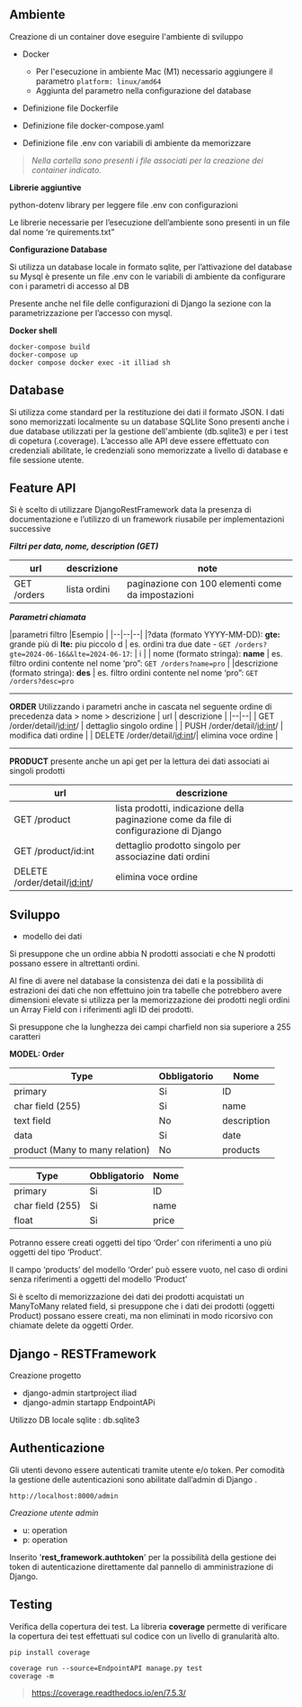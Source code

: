 ## Ambiente
Creazione di un container dove eseguire l'ambiente di sviluppo
 - Docker
      -   Per l'esecuzione in ambiente Mac (M1) necessario aggiungere il parametro `platform: linux/amd64`
      -  Aggiunta del parametro nella configurazione del database   
   
 - Definizione file Dockerfile   
 - Definizione file docker-compose.yaml  
 - Definizione file .env con variabili di ambiente da memorizzare

> *Nella cartella sono presenti i file associati per la creazione dei container indicato.*

  

**Librerie aggiuntive**

python-dotenv library per leggere file .env con configurazioni

Le librerie necessarie per l’esecuzione dell’ambiente sono presenti in un file dal nome ‘re  quirements.txt”


**Configurazione Database**

Si utilizza un database locale in formato sqlite, per l’attivazione del database su Mysql è presente un file .env con le variabili di ambiente da configurare con i parametri di accesso al DB

Presente anche nel file delle configurazioni di Django la sezione con la parametrizzazione per l’accesso con mysql.

**Docker shell**

    docker-compose build    
    docker-compose up
    docker compose docker exec -it illiad sh

  
  

## Database

Si utilizza come standard per la restituzione dei dati il formato JSON. I dati sono memorizzati localmente su un database SQLIite 
Sono presenti anche i due database utilizzati per la gestione dell'ambiente (db.sqlite3) e per i test di copetura (.coverage).
L’accesso alle API deve essere effettuato con credenziali abilitate, le credenziali sono memorizzate a livello di database e file sessione utente.

## **Feature API**

Si è scelto di utilizzare DjangoRestFramework data la presenza di documentazione e l’utilizzo di un framework riusabile per implementazioni successive

  

***Filtri per data, nome, description (GET)***
    
|url |descrizione  |  note|
|--|--|--|
|GET /orders  | lista ordini |paginazione con 100 elementi come da impostazioni |

***Parametri chiamata***


|parametri filtro |Esempio  | 
|--|--|--|
|?data (formato YYYY-MM-DD): **gte:** grande più di **lte:** piu piccolo d | es. ordini tra due date - `GET /orders?gte=2024-06-16&&lte=2024-06-17`: | i |
| nome  (formato stringa): **name** | es. filtro ordini contente nel nome ‘pro”: `GET /orders?name=pro` |
|descrizione (formato stringa): **des** | es. filtro ordini contente nel  nome ‘pro”: `GET /orders?desc=pro`

 ---------- 
**ORDER**
Utilizzando i parametri anche in cascata nel seguente ordine di precedenza data > nome > descrizione
| url | descrizione |
|--|--|
| GET /order/detail/<id:int>/ | dettaglio singolo ordine |
| PUSH /order/detail/<id:int>/ | modifica dati ordine |
|  DELETE /order/detail/<id:int>/| elimina voce ordine |

-----------    
**PRODUCT**
 presente anche un api get per la lettura dei dati associati ai singoli prodotti
    
| url |  descrizione|
|--|--|
| GET /product | lista prodotti, indicazione della paginazione come da file di configurazione di Django|
| GET /product/id:int |dettaglio prodotto singolo per associazine dati ordini|
|  DELETE /order/detail/<id:int>/| elimina voce ordine |
  
 

## Sviluppo

-   modello dei dati    

Si presuppone che un ordine abbia N prodotti associati e che N prodotti possano essere in altrettanti ordini.

Al fine di avere nel database la consistenza dei dati e la possibilità di estrazioni dei dati che non effettuino join tra tabelle che potrebbero avere dimensioni elevate si utilizza per la memorizzazione dei prodotti negli ordini un Array Field con i riferimenti agli ID dei prodotti.  

Si presuppone che la lunghezza dei campi charfield non sia superiore a 255 caratteri



**MODEL: Order**

| Type | Obbligatorio | Nome|
|--|--|--|
| primary | Si |ID |
|char field (255)  | Si | name|
| text field | No | description|
| data | Si | date|
| product (Many to many relation) | No |products |


  | Type | Obbligatorio | Nome|
|--|--|--|
| primary | Si |ID |
| char field (255) | Si | name|
| float |Si  | price|

Potranno essere creati oggetti del tipo ‘Order’ con riferimenti a uno più oggetti del tipo ‘Product’.

Il campo ‘products’ del modello ‘Order’ può essere vuoto, nel caso di ordini senza riferimenti a oggetti del modello ‘Product’

Si è scelto di memorizzazione dei dati dei prodotti acquistati un ManyToMany related field, si presuppone che i dati dei prodotti (oggetti Product) possano essere creati, ma non eliminati in modo ricorsivo con chiamate delete da oggetti Order.

## Django - RESTFramework

Creazione progetto

 - django-admin startproject iliad
 - django-admin startapp EndpointAPi

Utilizzo DB locale sqlite : db.sqlite3



## Authenticazione

Gli utenti devono essere autenticati tramite utente e/o token. Per comodità la gestione delle autenticazioni sono abilitate dall’admin di Django .  

    http://localhost:8000/admin

  *Creazione utente admin*
 - u: operation
 - p: operation
  
Inserito '**rest_framework.authtoken**' per la possibilità della gestione dei token di autenticazione direttamente dal pannello di amministrazione di Django.

  

## Testing

Verifica della copertura dei test. La libreria **coverage** permette di verificare la copertura dei test effettuati sul codice con un livello di granularità alto.

    pip install coverage

    coverage run --source=EndpointAPI manage.py test
    coverage -m    

> https://coverage.readthedocs.io/en/7.5.3/

